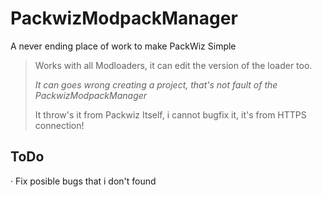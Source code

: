 # PackwizModpackManager
A never ending place of work to make PackWiz Simple

> Works with all Modloaders, it can edit the version of the loader too.
> 
> *It can goes wrong creating a project, that's not fault of the PackwizModpackManager*
>
> It throw's it from Packwiz Itself, i cannot bugfix it, it's from HTTPS connection!


## ToDo

· Fix posible bugs that i don't found
  
